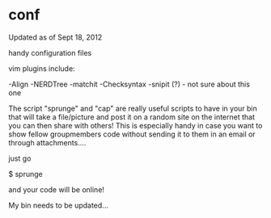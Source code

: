 conf
====

Updated as of Sept 18, 2012

handy configuration files

vim plugins include:

-Align
-NERDTree
-matchit
-Checksyntax
-snipit (?) - not sure about this one

The script "sprunge" and "cap" are really useful scripts to have in your
bin that will take a file/picture and post it on a random site on the internet
that you can then share with others! This is especially handy in case you 
want to show fellow groupmembers code without sending it to them in an
email or through attachments....

just go

$ sprunge <filename>

and your code will be online!

My bin needs to be updated...